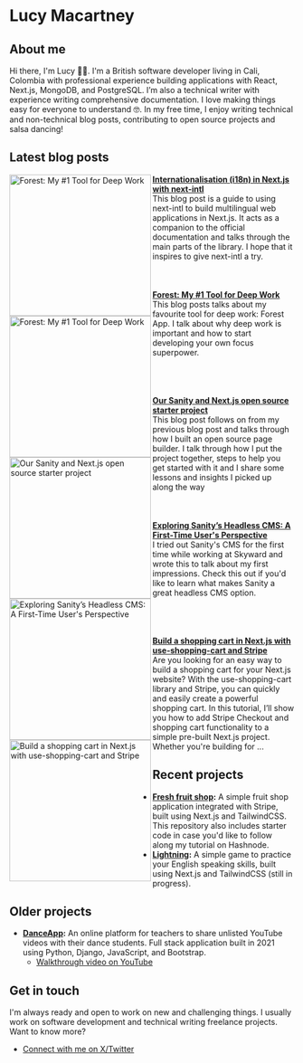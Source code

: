 # Lucy Macartney

## About me

Hi there, I'm Lucy 👋🏻. I'm a British software developer living in Cali, Colombia with professional experience building applications with React, Next.js, MongoDB, and PostgreSQL. I’m also a technical writer with experience writing comprehensive documentation. I love making things easy for everyone to understand 🤓. In my free time, I enjoy writing technical and non-technical blog posts, contributing to open source projects and salsa dancing!

## Latest blog posts

<p align="left">
   <a href="https://codingwithlucy.hashnode.dev/internationalisation-i18n-in-nextjs-with-next-intl" title="Internationalisation (i18n) in Next.js with next-intl"><img src="https://cdn.hashnode.com/res/hashnode/image/upload/v1714513388444/bcaaa177-5051-4584-b2df-ee4ec77a19b1.png?w=1600&h=840&fit=crop&crop=entropy&auto=compress,format&format=webp" alt="Forest: My #1 Tool for Deep Work" width="250px" align="left" /></a>
<a href="https://codingwithlucy.hashnode.dev/internationalisation-i18n-in-nextjs-with-next-intl"><strong>Internationalisation (i18n) in Next.js with next-intl</strong></a>
<br/>This blog post is a guide to using next-intl to build multilingual web applications in Next.js. It acts as a companion to the official documentation and talks through the main parts of the library. I hope that it inspires to give next-intl a try.
   <br/><br/><br/><br/>
 <a href="https://codingwithlucy.hashnode.dev/forest-my-number-1-tool-for-deep-work" title="Forest: My #1 Tool for Deep Work"><img src="https://cdn.hashnode.com/res/hashnode/image/upload/v1709666888515/39a9b412-4ce6-479f-8b39-14a50aa8f9e7.png?w=1600&h=840&fit=crop&crop=entropy&auto=compress,format&format=webp" alt="Forest: My #1 Tool for Deep Work" width="250px" align="left" /></a>
<a href="https://codingwithlucy.hashnode.dev/forest-my-number-1-tool-for-deep-work"><strong>Forest: My #1 Tool for Deep Work</strong></a>
<br/>This blog posts talks about my favourite tool for deep work: Forest App. I talk about why deep work is important and how to start developing your own focus superpower.
   <br/><br/><br/><br/><br/>
<a href="https://skyward.digital/blog/our-sanity-and-next-js-open-source-starter-project" title="Our Sanity and Next.js open source starter project"><img src="https://a.storyblok.com/f/180053/4992x1760/18aebb313f/our-sanity-and-next-js-open-source-starter-project.png/m/750x434/filters:quality(75)" alt="Our Sanity and Next.js open source starter project" width="250px" align="left" /></a>
<a href="https://skyward.digital/blog/our-sanity-and-next-js-open-source-starter-project"><strong>Our Sanity and Next.js open source starter project</strong></a>
<br/>This blog post follows on from my previous blog post and talks through how I built an open source page builder. I talk through how I put the project together, steps to help you get started with it and I share some lessons and insights I picked up along the way
<br/><br/><br/><br/>
<a href="https://skyward.digital/blog/exploring-sanity-s-headless-cms-a-first-time-user-s-perspective" title="Exploring Sanity’s Headless CMS: A First-Time User's Perspective"><img src="https://a.storyblok.com/f/180053/4992x1760/38e37c6b71/exploring-sanity-s-cms_-a-first-time-user-s-perspective.png/m/640x370" alt="Exploring Sanity’s Headless CMS: A First-Time User's Perspective" width="250px" align="left" /></a>
<a href="https://skyward.digital/blog/exploring-sanity-s-headless-cms-a-first-time-user-s-perspective"><strong>Exploring Sanity’s Headless CMS: A First-Time User's Perspective</strong></a>
<br/>I tried out Sanity's CMS for the first time while working at Skyward and wrote this to talk about my first impressions. Check this out if you'd like to learn what makes Sanity a great headless CMS option.
<br/> <br/> <br/> <br/> <br/> 
<a href="https://codingwithlucy.hashnode.dev/build-a-shopping-cart-in-nextjs-with-use-shopping-cart-and-stripe" title="Build a shopping cart in Next.js with use-shopping-cart and Stripe"><img src="https://cdn.hashnode.com/res/hashnode/image/upload/v1677687523773/26302bd0-7b85-44b3-b405-1ecbdb29cc23.png" alt="Build a shopping cart in Next.js with use-shopping-cart and Stripe" width="250px" align="left" /></a>
<a href="https://codingwithlucy.hashnode.dev/build-a-shopping-cart-in-nextjs-with-use-shopping-cart-and-stripe" title="Build a shopping cart in Next.js with use-shopping-cart and Stripe"><strong>Build a shopping cart in Next.js with use-shopping-cart and Stripe</strong></a>
<br/> Are you looking for an easy way to build a shopping cart for your Next.js website? With the use-shopping-cart library and Stripe, you can quickly and easily create a powerful shopping cart. In this tutorial, I’ll show you how to add Stripe Checkout and shopping cart functionality to a simple pre-built Next.js project. Whether you're building for ... 

## Recent projects

- **[Fresh fruit shop](https://github.com/lmac-1/simple-ecommerce-nextjs):** A simple fruit shop application integrated with Stripe, built using Next.js and TailwindCSS. This repository also includes starter code in case you'd like to follow along my tutorial on Hashnode.
- **[Lightning](https://github.com/lmac-1/lightning):** A simple game to practice your English speaking skills, built using Next.js and TailwindCSS (still in progress).

## Older projects
- **[DanceApp](https://github.com/lmac-1/cs50w-finalproject):** An online platform for teachers to share unlisted YouTube videos with their dance students. Full stack application built in 2021 using Python, Django, JavaScript, and Bootstrap.
   - [Walkthrough video on YouTube](https://www.youtube.com/watch?v=p1dJaElP5GQ)

## Get in touch

I'm always ready and open to work on new and challenging things. I usually work on software development and technical writing freelance projects. Want to know more?

- [Connect with me on X/Twitter](https://twitter.com/codingwithlucy)
